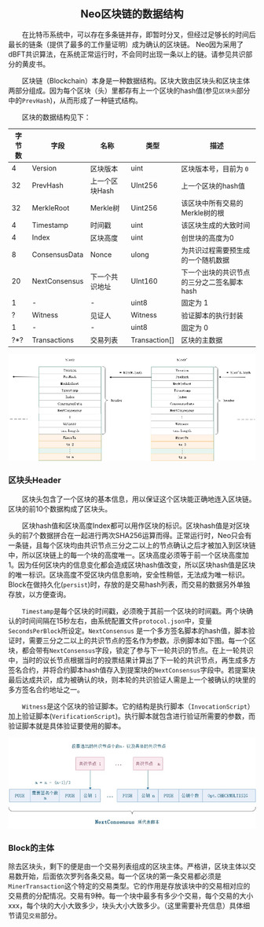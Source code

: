<center><h2>Neo区块链的数据结构</h2></center>

&emsp;&emsp;在比特币系统中，可以存在多条链并存，即暂时分叉，但经过足够长的时间后最长的链条（提供了最多的工作量证明）成为确认的区块链。 Neo因为采用了dBFT共识算法，在系统正常运行时，不会同时出现一条以上的链。请参见共识部分的黄皮书。

&emsp;&emsp;区块链（Blockchain）本身是一种数据结构。区块大致由区块头和区块主体两部分组成。因为每个区块（头）里都存有上一个区块的hash值(参见`区块头`部分中的`PrevHash`)，从而形成了一种链式结构。

&emsp;&emsp;区块的数据结构见下：

| 字节数 | 字段 | 名称  | 类型 | 描述 |
|----|-----|-------|------|------|
| 4 | Version | 区块版本 | uint | 区块版本号，目前为 `0` |
|32 | PrevHash | 上一个区块Hash | UInt256 | 上一个区块的hash值 |
|32 | MerkleRoot | Merkle树 | Uint256 | 该区块中所有交易的Merkle树的根 |
| 4 | Timestamp |  时间戳 | uint | 该区块生成的大致时间 |
| 4 | Index | 区块高度 | uint |  创世块的高度为0 |
| 8 | ConsensusData | Nonce | ulong | 为共识过程需要预生成的一个随机数据|
|20 | NextConsensus | 下一个共识地址 | UInt160 | 下一个出块的共识节点的三分之二签名脚本hash  |
| 1 | - | - | uint8 | 	固定为 1   |
| ? | Witness | 见证人 |  Witness | 验证脚本的执行封装|
| 1 | - | - | uint8 | 	固定为 0   |
|?*?| Transactions | 交易列表 |  Transaction[] | 区块的主数据 |


[![../../images/blockchain/blockchain.jpg](../../images/blockchain/blockchain.jpg)](../../images/blockchain/blockchain.jpg)


### **区块头Header** 

&emsp;&emsp;区块头包含了一个区块的基本信息，用以保证这个区块能正确地连入区块链。区块的前10个数据构成了区块头。

&emsp;&emsp;区块hash值和区块高度Index都可以用作区块的标识。区块hash值是对区块头的前7个数据拼合在一起进行两次SHA256运算而得。正常运行时，Neo只会有一条链，且每个区块均由共识节点三分之二以上的节点确认之后才被加入到区块链中，所以区块链上的每一个块的高度唯一。区块高度必须等于前一个区块高度加1。因为任何区块内的信息变化都会造成区块hash值改变，所以区块hash值是区块的唯一标识。区块高度不受区块内信息影响，安全性稍低，无法成为唯一标识。Block在做持久化(`persist`)时，存放的是交易hash列表，而交易的数据另外单独存放，以方便查询。

&emsp;&emsp;`Timestamp`是每个区块的时间戳，必须晚于其前一个区块的时间戳。两个块确认的时间间隔在15秒左右，由系统配置文件`protocol.json`中，变量`SecondsPerBlock`所设定。`NextConsensus` 是一个多方签名脚本的hash值，脚本验证时，需要三分之二以上的共识节点的签名作为参数。示例脚本如下图。每一个区块，都会带有`NextConsensus`字段，锁定了参与下一轮共识的节点。在上一轮共识中，当时的议长节点根据当时的投票结果计算出了下一轮的共识节点，再生成多方签名合约，并将合约脚本hash值存入到提案块的`NextConsensus`字段中。若提案块最后达成共识，成为被确认的块，则本轮的共识验证人需是上一个被确认的块里的多方签名合约地址之一。

&emsp;&emsp;`Witness`是这个区块的验证脚本。它的结构是执行脚本（`InvocationScript`）加上验证脚本(`VerificationScript`)。执行脚本就包含进行验证所需要的参数，而验证脚本就是具体验证要使用的脚本。

[![../../images/blockchain/nextconsensus_script.jpg](../../images/blockchain/nextconsensus_script.jpg)](../../images/blockchain/nextconsensus_script.jpg)

### **Block的主体**
除去区块头，剩下的便是由一个交易列表组成的区块主体。严格讲，区块主体以交易数开始，后面依次罗列各条交易。每一个区块的第一条交易都必须是`MinerTransaction`这个特定的交易类型。它的作用是存放该块中的交易相对应的交易费的分配情况。交易有9种。每一个块中最多有多少个交易，每个交易的大小xxx，每个块的大小大致多少，块头大小大致多少。（这里需要补充信息）具体细节请见`交易`部分。
